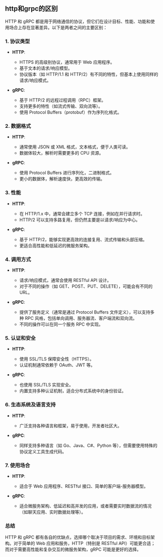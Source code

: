 ## http和grpc的区别

HTTP 和 gRPC 都是用于网络通信的协议，但它们在设计目标、性能、功能和使用场合上存在显著差异。以下是两者之间的主要区别：

### 1. **协议类型**

- **HTTP**:
    - HTTPS 的高级别协议，通常用于 Web 应用程序。
    - 基于文本的请求/响应模型。
    - 协议版本（如 HTTP/1.1 和 HTTP/2）有不同的特性，但基本上使用同样的请求/响应模式。

- **gRPC**:
    - 基于 HTTP/2 的远程过程调用（RPC）框架。
    - 支持更多的特性（如流式传输、双向流等）。
    - 使用 Protocol Buffers（protobuf）作为序列化格式。

### 2. **数据格式**

- **HTTP**:
    - 通常使用 JSON 或 XML 格式，文本格式，便于人类可读。
    - 数据体较大，解析时需要更多的 CPU 资源。

- **gRPC**:
    - 使用 Protocol Buffers 进行序列化，二进制格式。
    - 更小的数据体，解析速度快，更高效的传输。

### 3. **性能**

- **HTTP**:
    - 在 HTTP/1.x 中，通常会建立多个 TCP 连接，例如在并行请求时。
    - HTTP/2 可以支持多路复用，但仍然主要是以请求/响应为中心。

- **gRPC**:
    - 基于 HTTP/2，能够实现更高效的连接复用、流式传输和头部压缩。
    - 更适合高性能和低延迟的微服务架构。

### 4. **调用方式**

- **HTTP**:
    - 请求/响应模式，通常会使用 RESTful API 设计。
    - 对于不同的操作（如 GET、POST、PUT、DELETE），可能会有不同的 URL。

- **gRPC**:
    - 提供了服务定义（通常是通过 Protocol Buffers 文件定义），可以支持多种 RPC 风格，包括单向调用、服务器流、客户端流和双向流。
    - 不同的操作可以在同一个服务 RPC 中实现。

### 5. **认证和安全**

- **HTTP**:
    - 使用 SSL/TLS 保障安全性（HTTPS）。
    - 认证机制通常依赖于 OAuth、JWT 等。

- **gRPC**:
    - 也使用 SSL/TLS 实现安全。
    - 内置支持多种认证机制，适合分布式系统中的身份验证。

### 6. **生态系统及语言支持**

- **HTTP**:
    - 广泛支持各种语言和框架，易于使用，开发者社区大。

- **gRPC**:
    - 同样支持多种语言（如 Go、Java、C#、Python 等），但需要使用特殊的协议定义工具生成代码。

### 7. **使用场合**

- **HTTP**:
    - 适合于 Web 应用程序、RESTful 接口、简单的客户端-服务器模型。

- **gRPC**:
    - 适合微服务架构、低延迟和高并发的应用，或者需要实时数据流的情况（如聊天应用、实时数据处理等）。

### 总结

HTTP 和 gRPC 都有各自的优缺点，选择哪个取决于项目的需求、环境和目标架构。对于简单的 Web 应用和服务，HTTP（特别是 RESTful API）可能更合适；而对于需要高性能和复杂交互的微服务架构，gRPC 可能是更好的选择。